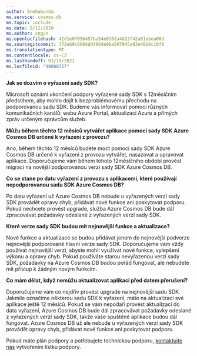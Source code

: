 ```yaml
---
author: SnehaGunda
ms.service: cosmos-db
ms.topic: include
ms.date: 8/12/2020
ms.author: sngun
ms.openlocfilehash: 42d1e0f056457ba54e0102a4d23f42a81ebea08d
ms.sourcegitcommit: 772eb9c6684dd4864e0ba507945a83e48b8c16f0
ms.translationtype: MT
ms.contentlocale: cs-CZ
ms.lasthandoff: 03/19/2021
ms.locfileid: "90068727"
---
```

**Jak se dozvím o vyřazení sady SDK?**

Microsoft oznámí ukončení podpory vyřazené sady SDK s 12měsíčním předstihem, aby mohlo dojít k bezproblémovému přechodu na podporovanou sadu SDK. Budeme vás informovat pomocí různých komunikačních kanálů: webu Azure Portal, aktualizací Azure a přímých zpráv určeným správcům služeb.

**Můžu během těchto 12 měsíců vytvářet aplikace pomocí sady SDK Azure Cosmos DB určené k vyřazení z provozu?** 

Ano, během těchto 12 měsíců budete moct pomocí sady SDK Azure Cosmos DB určené k vyřazení z provozu vytvářet, nasazovat a upravovat aplikace. Doporučujeme vám během tohoto 12měsíčního období provést migraci na novější podporovanou verzi sady SDK Azure Cosmos DB. 

**Co se stane po datu vyřazení z provozu s aplikacemi, které používají nepodporovanou sadu SDK Azure Cosmos DB?** 

Po datu vyřazení už Azure Cosmos DB nebude u vyřazených verzí sady SDK provádět opravy chyb, přidávat nové funkce ani poskytovat podporu. Pokud nechcete provést upgrade, služba Azure Cosmos DB bude dál zpracovávat požadavky odeslané z vyřazených verzí sady SDK. 

**Které verze sady SDK budou mít nejnovější funkce a aktualizace?**

Nové funkce a aktualizace se budou přidávat jenom do nejnovější podverze nejnovější podporované hlavní verze sady SDK. Doporučujeme vám vždy používat nejnovější verzi, abyste mohli využívat nové funkce, vylepšení výkonu a opravy chyb. Pokud používáte starou nevyřazenou verzi sady SDK, požadavky na Azure Cosmos DB budou pořád fungovat, ale nebudete mít přístup k žádným novým funkcím.  

**Co mám dělat, když nemůžu aktualizovat aplikaci před datem přerušení?**

Doporučujeme vám co nejdřív provést upgrade na nejnovější sadu SDK. Jakmile označíme některou sadu SDK k vyřazení, máte na aktualizaci své aplikace ještě 12 měsíců. Pokud se vám nepodaří provést aktualizaci do data vyřazení, Azure Cosmos DB bude dál zpracovávat požadavky odeslané z vyřazených verzí sady SDK, takže vaše spuštěné aplikace budou dál fungovat. Azure Cosmos DB už ale nebude u vyřazených verzí sady SDK provádět opravy chyb, přidávat nové funkce ani poskytovat podporu. 

Pokud máte plán podpory a potřebujete technickou podporu, [kontaktujte nás](https://portal.azure.com/#blade/Microsoft_Azure_Support/HelpAndSupportBlade/overview) vytvořením lístku podpory.
    


